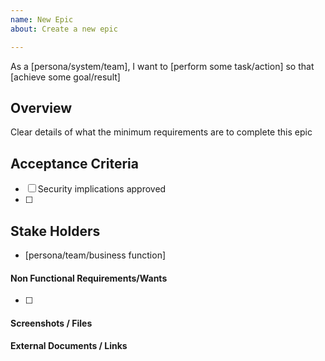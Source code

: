 ```yaml
---
name: New Epic
about: Create a new epic

---
```

As a [persona/system/team],
I want to [perform some task/action]
so that [achieve some goal/result]

## Overview
Clear details of what the minimum requirements are to complete this epic

## Acceptance Criteria
- [ ] Security implications approved
- [ ]

## Stake Holders
- [persona/team/business function]

#### Non Functional Requirements/Wants
- [ ] 

#### Screenshots / Files

#### External Documents / Links
